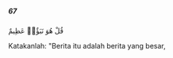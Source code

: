 ##### 67

<span class="ayah">قُلْ هُوَ نَبَؤٌا۟ عَظِيمٌ</span>

<span class="ayah_translation">Katakanlah: "Berita itu adalah berita yang besar,</span>
